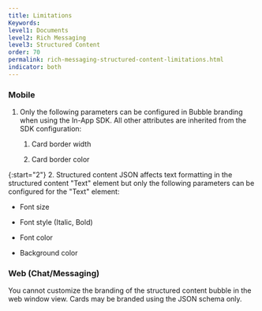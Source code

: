 ```yaml
---
title: Limitations
Keywords:
level1: Documents
level2: Rich Messaging
level3: Structured Content
order: 70
permalink: rich-messaging-structured-content-limitations.html
indicator: both
---
```


### Mobile

1. Only the following parameters can be configured in Bubble branding when using the In-App SDK. All other attributes are inherited from the SDK configuration:

    1. Card border width

    2. Card border color

{:start="2"}
2. Structured content JSON affects text formatting in the structured content "Text" element but only the following parameters can be configured for the "Text" element:

* Font size

* Font style (Italic, Bold)

* Font color

* Background color

### Web (Chat/Messaging)

You cannot customize the branding of the structured content bubble in the web window view. Cards may be branded using the JSON schema only.
